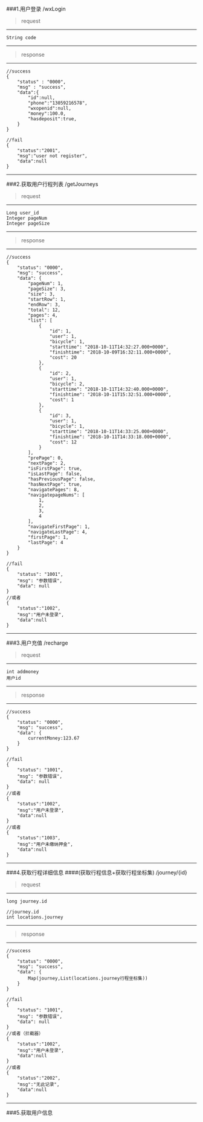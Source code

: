 ###1.用户登录
/wxLogin
>request
--------------
    String code 
--------------
>response
--------------
```
//success
{
    "status" : "0000",
    "msg" : "success",
    "data":{
        "id":null,
        "phone":"13059216578",
        "wxopenid":null,
        "money":100.0,
        "hasdeposit":true,
    }
}
```
```
//fail
{
    "status":"2001",
    "msg":"user not register",
    "data":null
}
```
------------
    

###2.获取用户行程列表
/getJourneys
>request
--------------
    Long user_id
    Integer pageNum
    Integer pageSize
--------------
>response

--------------
```
//success
{
    "status": "0000",
    "msg": "success",
    "data": {
        "pageNum": 1,
        "pageSize": 3,
        "size": 3,
        "startRow": 1,
        "endRow": 3,
        "total": 12,
        "pages": 4,
        "list": [
            {
                "id": 1,
                "user": 1,
                "bicycle": 1,
                "starttime": "2018-10-11T14:32:27.000+0000",
                "finishtime": "2018-10-09T16:32:11.000+0000",
                "cost": 20
            },
            {
                "id": 2,
                "user": 1,
                "bicycle": 2,
                "starttime": "2018-10-11T14:32:40.000+0000",
                "finishtime": "2018-10-11T15:32:51.000+0000",
                "cost": 1
            },
            {
                "id": 3,
                "user": 1,
                "bicycle": 1,
                "starttime": "2018-10-11T14:33:25.000+0000",
                "finishtime": "2018-10-11T14:33:18.000+0000",
                "cost": 12
            }
        ],
        "prePage": 0,
        "nextPage": 2,
        "isFirstPage": true,
        "isLastPage": false,
        "hasPreviousPage": false,
        "hasNextPage": true,
        "navigatePages": 8,
        "navigatepageNums": [
            1,
            2,
            3,
            4
        ],
        "navigateFirstPage": 1,
        "navigateLastPage": 4,
        "firstPage": 1,
        "lastPage": 4
    }
}
```
```
//fail
{
    "status": "1001",
    "msg": "参数错误",
    "data": null
}
//或者
{
    "status":"1002",
    "msg":"用户未登录",
    "data":null
}
```
------------
###3.用户充值
/recharge
>request
--------------
    int addmoney
    用户id
--------------
>response

--------------
```
//success
{
    "status": "0000",
    "msg": "success",
    "data": {
        currentMoney:123.67
    }
}
```
```
//fail
{
    "status": "1001",
    "msg": "参数错误",
    "data": null
}
//或者
{
    "status":"1002",
    "msg":"用户未登录",
    "data":null
}
//或者
{
    "status":"1003",
    "msg":"用户未缴纳押金",
    "data":null
}
```
------------
###4.获取行程详细信息
####(获取行程信息+获取行程坐标集)
/journey/{id}
>request
--------------
    long journey.id
    
    //journey.id
    int locations.journey

--------------
>response

--------------
```
//success
{
    "status": "0000",
    "msg": "success",
    "data": {
        Map(journey,List(locations.journey行程坐标集))
    }
}
```
```
//fail
{
    "status": "1001",
    "msg": "参数错误",
    "data": null
}
//或者（拦截器）
{
    "status":"1002",
    "msg":"用户未登录",
    "data":null
}
//或者
{
    "status":"2002",
    "msg":"无此记录",
    "data":null
}
```
------------
###5.获取用户信息
